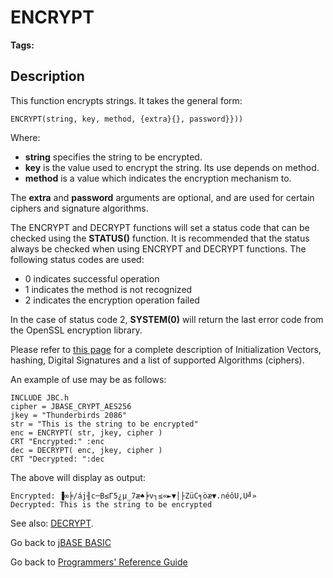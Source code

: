 # ENCRYPT

<PageHeader />

**Tags:**
<badge text='encryption' vertical='middle' />

## Description

This function encrypts strings. It takes the general form:

```
ENCRYPT(string, key, method, {extra}{}, password}}))
```
Where:

- **string** specifies the string to be encrypted.
- **key** is the value used to encrypt the string. Its use depends on method.
- **method** is a value which indicates the encryption mechanism to.

The **extra** and **password** arguments are optional, and are used for certain ciphers and signature algorithms.

The ENCRYPT and DECRYPT functions will set a status code that can be checked using the **STATUS()** function. It is recommended that the status always be checked when using ENCRYPT and DECRYPT functions. The following status codes are used:

- 0 indicates successful operation
- 1 indicates the method is not recognized
- 2 indicates the encryption operation failed

In the case of status code 2, **SYSTEM(0)** will return the last error code from the OpenSSL encryption library.

Please refer to [this page](../../../jbase/encryption/jbc-encrypt-decrypt-functions/README.md) for a complete description of Initialization Vectors, hashing, Digital Signatures and a list of supported Algorithms (ciphers).

An example of use may be as follows:
```
INCLUDE JBC.h
cipher = JBASE_CRYPT_AES256
jkey = "Thunderbirds 2086"
str = "This is the string to be encrypted"
enc = ENCRYPT( str, jkey, cipher )
CRT "Encrypted:" :enc
dec = DECRYPT( enc, jkey, cipher )
CRT "Decrypted: ":dec
```

The above will display as output:

```
Encrypted: ▐∞╞/áj╢c─B≤Γ5¿µ_7æ♠╞v┐≤«►▼│├ZüC╕òæ▼.∩éôU,Ü╝»
Decrypted: This is the string to be encrypted
````

See also: [DECRYPT](./../decrypt).

Go back to [jBASE BASIC](./../README.md)

Go back to [Programmers' Reference Guide](./../../reference-guides/jbc/README.md)

<PageFooter />
